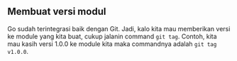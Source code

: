 ## Membuat versi modul

Go sudah terintegrasi baik dengan Git. Jadi, kalo kita mau memberikan versi ke module yang kita buat, cukup jalanin command `git tag`. Contoh, kita mau kasih versi 1.0.0 ke module kita maka commandnya adalah `git tag v1.0.0`.